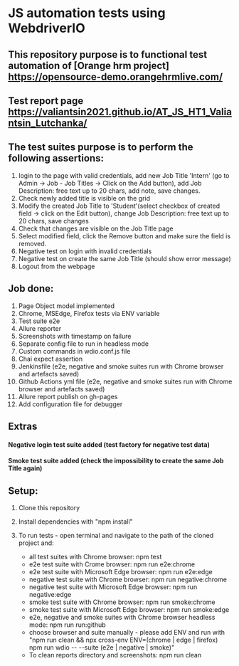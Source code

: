 # JS automation tests using WebdriverIO

## This repository purpose is to functional test automation of [Orange hrm project] https://opensource-demo.orangehrmlive.com/

## Test report page https://valiantsin2021.github.io/AT_JS_HT1_Valiantsin_Lutchanka/

## The test suites purpose is to perform the following assertions:

1. login to the page with valid credentials, add new Job Title 'Intern' (go to Admin -> Job - Job Titles -> Click on the Add button), add Job Description: free text up to 20 chars, add note, save changes.
2. Check newly added title is visible on the grid
3. Modify the created Job Title to 'Student'(select checkbox of created field -> click on the Edit button), change Job Description: free text up to 20 chars, save changes
4. Check that changes are visible on the Job Title page
5. Select modified field, click the Remove button and make sure the field is removed.
6. Negative test on login with invalid credentials
7. Negative test on create the same Job Title (should show error message)
8. Logout from the webpage

## Job done:

1.  Page Object model implemented
2.  Chrome, MSEdge, Firefox tests via ENV variable
3.  Test suite e2e
4.  Allure reporter
5.  Screenshots with timestamp on failure
6.  Separate config file to run in headless mode
7.  Custom commands in wdio.conf.js file
8.  Chai expect assertion
9.  Jenkinsfile (e2e, negative and smoke suites run with Chrome browser and artefacts saved)
10. Github Actions yml file (e2e, negative and smoke suites run with Chrome browser and artefacts saved)
11. Allure report publish on gh-pages
12. Add configuration file for debugger

## Extras
#### Negative login test suite added (test factory for negative test data)
#### Smoke test suite added (check the impossibility to create the same Job Title again)

## Setup:

1. Clone this repository
2. Install dependencies with "npm install"
3. To run tests - open terminal and navigate to the path of the cloned project and:

    - all test suites with Chrome browser: npm test
    - e2e test suite with Crome browser: npm run e2e:chrome
    - e2e test suite with Microsoft Edge browser: npm run e2e:edge
    - negative test suite with Chrome browser: npm run negative:chrome
    - negative test suite with Microsoft Edge browser: npm run negative:edge
    - smoke test suite with Chrome browser: npm run smoke:chrome
    - smoke test suite with Microsoft Edge browser: npm run smoke:edge
    - e2e, negative and smoke suites with Chrome browser headless mode: npm run run:github
    - choose browser and suite manually - please add ENV and run with "npm run clean && npx cross-env ENV=(chrome | edge | firefox) npm run wdio -- --suite (e2e | negative | smoke)"
    - To clean reports directory and screenshots: npm run clean

